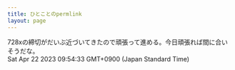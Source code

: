 ```yaml
---
title: ひとことのpermlink
layout: page
---
```

<div class="box" dt="1682124873530">
  728xの締切がだいぶ近づいてきたので頑張って進める。今日頑張れば間に合いそうだな。
  <div class="content is-small">Sat Apr 22 2023 09:54:33 GMT+0900 (Japan Standard Time)</div>
</div>